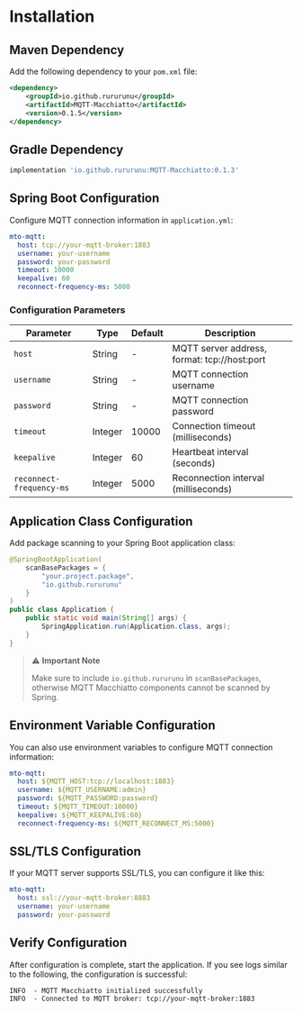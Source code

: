 # Installation

## Maven Dependency

Add the following dependency to your `pom.xml` file:

```xml
<dependency>
    <groupId>io.github.rururunu</groupId>
    <artifactId>MQTT-Macchiatto</artifactId>
    <version>0.1.5</version>
</dependency>
```

## Gradle Dependency

```gradle
implementation 'io.github.rururunu:MQTT-Macchiatto:0.1.3'
```

## Spring Boot Configuration

Configure MQTT connection information in `application.yml`:

```yaml
mto-mqtt:
  host: tcp://your-mqtt-broker:1883
  username: your-username
  password: your-password
  timeout: 10000
  keepalive: 60
  reconnect-frequency-ms: 5000
```

### Configuration Parameters

| Parameter | Type | Default | Description |
|-----------|------|---------|-------------|
| `host` | String | - | MQTT server address, format: tcp://host:port |
| `username` | String | - | MQTT connection username |
| `password` | String | - | MQTT connection password |
| `timeout` | Integer | 10000 | Connection timeout (milliseconds) |
| `keepalive` | Integer | 60 | Heartbeat interval (seconds) |
| `reconnect-frequency-ms` | Integer | 5000 | Reconnection interval (milliseconds) |

## Application Class Configuration

Add package scanning to your Spring Boot application class:

```java
@SpringBootApplication(
    scanBasePackages = {
        "your.project.package",
        "io.github.rururunu"
    }
)
public class Application {
    public static void main(String[] args) {
        SpringApplication.run(Application.class, args);
    }
}
```

> ⚠️ **Important Note**
> 
> Make sure to include `io.github.rururunu` in `scanBasePackages`, otherwise MQTT Macchiatto components cannot be scanned by Spring.

## Environment Variable Configuration

You can also use environment variables to configure MQTT connection information:

```yaml
mto-mqtt:
  host: ${MQTT_HOST:tcp://localhost:1883}
  username: ${MQTT_USERNAME:admin}
  password: ${MQTT_PASSWORD:password}
  timeout: ${MQTT_TIMEOUT:10000}
  keepalive: ${MQTT_KEEPALIVE:60}
  reconnect-frequency-ms: ${MQTT_RECONNECT_MS:5000}
```

## SSL/TLS Configuration

If your MQTT server supports SSL/TLS, you can configure it like this:

```yaml
mto-mqtt:
  host: ssl://your-mqtt-broker:8883
  username: your-username
  password: your-password
```

## Verify Configuration

After configuration is complete, start the application. If you see logs similar to the following, the configuration is successful:

```
INFO  - MQTT Macchiatto initialized successfully
INFO  - Connected to MQTT broker: tcp://your-mqtt-broker:1883
```